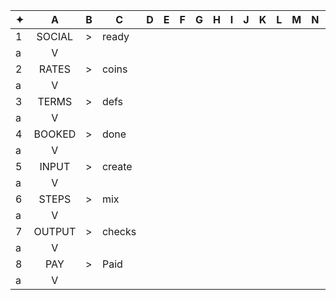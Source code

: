 ✦|A|B|C|D|E|F|G|H|I|J|K|L|M|N|O|P|Q|R|S|T|U|V|W|X|Y|Z|
-|:-:|-|-|-|-|-|-|-|-|-|-|-|-|-|-|-|-|-|-|-|-|-|-|-|-|-|
1|SOCIAL|>|ready| | | | | | | | | | | | | | | | | | | | | | |
a|V| | | | | | | | | | | | | | | | | | | | | | | | |
2|RATES|>|coins| | | | | | | | | | | | | | | | | | | | | | |
a|V| | | | | | | | | | | | | | | | | | | | | | | | |
3|TERMS|>|defs| | | | | | | | | | | | | | | | | | | | | | |
a|V| | | | | | | | | | | | | | | | | | | | | | | | |
4|BOOKED|>|done| | | | | | | | | | | | | | | | | | | | | | |
a|V| | | | | | | | | | | | | | | | | | | | | | | | |
5|INPUT|>|create| | | | | | | | | | | | | | | | | | | | | | |
a|V| | | | | | | | | | | | | | | | | | | | | | | | |
6|STEPS|>|mix| | | | | | | | | | | | | | | | | | | | | | |
a|V| | | | | | | | | | | | | | | | | | | | | | | | |
7|OUTPUT|>|checks| | | | | | | | | | | | | | | | | | | | | | |
a|V| | | | | | | | | | | | | | | | | | | | | | | | |
8|PAY|>|Paid| | | | | | | | | | | | | | | | | | | | | | |
a|V| | | | | | | | | | | | | | | | | | | | | | | | |